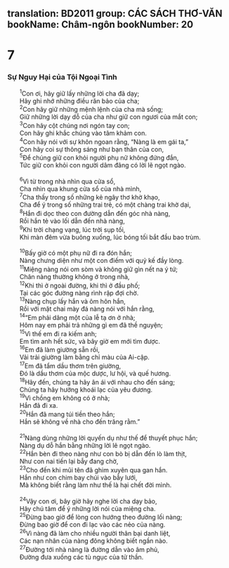 translation: BD2011
group: CÁC SÁCH THƠ-VĂN
bookName: Châm-ngôn 
bookNumber: 20
-------

<div class="title"><h1>7</h1><h3>Sự Nguy Hại của Tội Ngoại Tình</h3></div>
<span class="verse ch_7_1">  <sup>1</sup>Con ơi, hãy giữ lấy những lời cha đã dạy;<br/>  Hãy ghi nhớ những điều răn bảo của cha;<br/></span>
<span class="verse ch_7_2">  <sup>2</sup>Con hãy giữ những mệnh lệnh của cha mà sống;<br/>  Giữ những lời dạy dỗ của cha như giữ con ngươi của mắt con;<br/></span>
<span class="verse ch_7_3">  <sup>3</sup>Con hãy cột chúng nơi ngón tay con;<br/>  Con hãy ghi khắc chúng vào tâm khảm con.<br/></span>
<span class="verse ch_7_4">  <sup>4</sup>Con hãy nói với sự khôn ngoan rằng, “Nàng là em gái ta,”<br/>  Con hãy coi sự thông sáng như bạn thân của con,<br/></span>
<span class="verse ch_7_5">  <sup>5</sup>Ðể chúng giữ con khỏi người phụ nữ không đứng đắn,<br/>  Tức giữ con khỏi con người dâm đãng có lời lẽ ngọt ngào.<br/><br/></span>
<span class="verse ch_7_6">  <sup>6</sup>Vì từ trong nhà nhìn qua cửa sổ,<br/>  Cha nhìn qua khung cửa sổ của nhà mình,<br/></span>
<span class="verse ch_7_7">  <sup>7</sup>Cha thấy trong số những kẻ ngây thơ khờ khạo,<br/>  Cha để ý trong số những trai trẻ, có một chàng trai khờ dại,<br/></span>
<span class="verse ch_7_8">  <sup>8</sup>Hắn đi dọc theo con đường dẫn đến góc nhà nàng,<br/>  Rồi hắn tẻ vào lối dẫn đến nhà nàng,<br/></span>
<span class="verse ch_7_9">  <sup>9</sup>Khi trời chạng vạng, lúc trời sụp tối,<br/>  Khi màn đêm vừa buông xuống, lúc bóng tối bắt đầu bao trùm.<br/><br/></span>
<span class="verse ch_7_10">  <sup>10</sup>Bấy giờ có một phụ nữ đi ra đón hắn;<br/>  Nàng chưng diện như một con điếm với quỷ kế đầy lòng.<br/></span>
<span class="verse ch_7_11">  <sup>11</sup>Miệng nàng nói om sòm và không giữ gìn nết na ý tứ;<br/>  Chân nàng thường không ở trong nhà,<br/></span>
<span class="verse ch_7_12">  <sup>12</sup>Khi thì ở ngoài đường, khi thì ở đầu phố;<br/>  Tại các góc đường nàng rình rập đợi chờ.<br/></span>
<span class="verse ch_7_13">  <sup>13</sup>Nàng chụp lấy hắn và ôm hôn hắn,<br/>  Rồi với mặt chai mày đá nàng nói với hắn rằng,<br/></span>
<span class="verse ch_7_14">  <sup>14</sup>“Em phải dâng một của lễ tạ ơn ở nhà;<br/>  Hôm nay em phải trả những gì em đã thề nguyện;<br/></span>
<span class="verse ch_7_15">  <sup>15</sup>Vì thế em đi ra kiếm anh;<br/>  Em tìm anh hết sức, và bây giờ em mới tìm được.<br/></span>
<span class="verse ch_7_16">  <sup>16</sup>Em đã làm giường sẵn rồi,<br/>  Vải trải giường làm bằng chỉ màu của Ai-cập.<br/></span>
<span class="verse ch_7_17">  <sup>17</sup>Em đã tẩm dầu thơm trên giường,<br/>  Ðó là dầu thơm của mộc dược, lư hội, và quế hương.<br/></span>
<span class="verse ch_7_18">  <sup>18</sup>Hãy đến, chúng ta hãy ân ái với nhau cho đến sáng;<br/>  Chúng ta hãy hưởng khoái lạc của yêu đương.<br/></span>
<span class="verse ch_7_19">  <sup>19</sup>Vì chồng em không có ở nhà;<br/>  Hắn đã đi xa.<br/></span>
<span class="verse ch_7_20">  <sup>20</sup>Hắn đã mang túi tiền theo hắn;<br/>  Hắn sẽ không về nhà cho đến trăng rằm.”<br/><br/></span>
<span class="verse ch_7_21">  <sup>21</sup>Nàng dùng những lời quyến dụ như thế để thuyết phục hắn;<br/>  Nàng dụ dỗ hắn bằng những lời lẽ ngọt ngào.<br/></span>
<span class="verse ch_7_22">  <sup>22</sup>Hắn bèn đi theo nàng như con bò bị dẫn đến lò làm thịt,<br/>  Như con nai tiến lại bẫy đang chờ,<br/></span>
<span class="verse ch_7_23">  <sup>23</sup>Cho đến khi mũi tên đã ghim xuyên qua gan hắn.<br/>  Hắn như con chim bay chúi vào bẫy lưới,<br/>  Mà không biết rằng làm như thế là hại chết đời mình.<br/><br/></span>
<span class="verse ch_7_24">  <sup>24</sup>Vậy con ơi, bây giờ hãy nghe lời cha dạy bảo,<br/>  Hãy chú tâm để ý những lời nói của miệng cha.<br/></span>
<span class="verse ch_7_25">  <sup>25</sup>Ðừng bao giờ để lòng con hướng theo đường lối nàng;<br/>  Ðừng bao giờ để con đi lạc vào các nẻo của nàng.<br/></span>
<span class="verse ch_7_26">  <sup>26</sup>Vì nàng đã làm cho nhiều người thân bại danh liệt,<br/>  Các nạn nhân của nàng đông không biết ngần nào.<br/></span>
<span class="verse ch_7_27">  <sup>27</sup>Ðường tới nhà nàng là đường dẫn vào âm phủ,<br/>  Ðường đưa xuống các tù ngục của tử thần.<br/></span>
